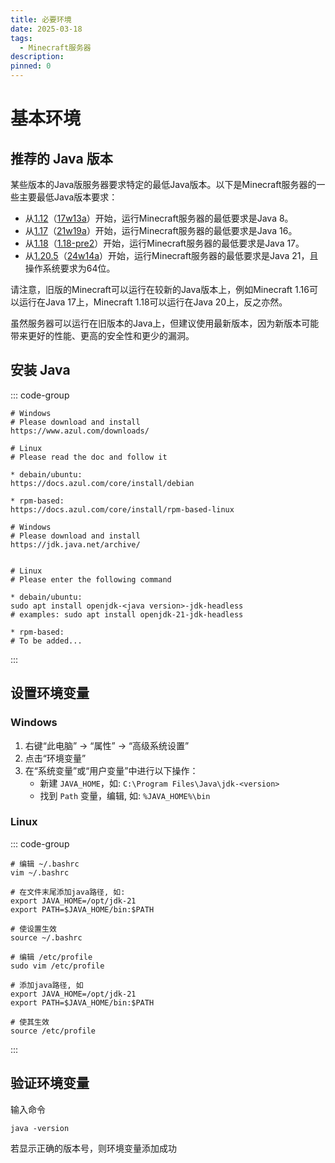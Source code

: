 ```yaml
---
title: 必要环境
date: 2025-03-18
tags:
  - Minecraft服务器
description: 
pinned: 0
---
```

# 基本环境


## 推荐的 Java 版本
某些版本的Java版服务器要求特定的最低Java版本。以下是Minecraft服务器的一些主要最低Java版本要求：

- 从[1.12](https://zh.minecraft.wiki/w/Java%E7%89%881.12 "Java版1.12")（[17w13a](https://zh.minecraft.wiki/w/17w13a "17w13a")）开始，运行Minecraft服务器的最低要求是Java 8。
- 从[1.17](https://zh.minecraft.wiki/w/Java%E7%89%881.17 "Java版1.17")（[21w19a](https://zh.minecraft.wiki/w/21w19a "21w19a")）开始，运行Minecraft服务器的最低要求是Java 16。
- 从[1.18](https://zh.minecraft.wiki/w/Java%E7%89%881.18 "Java版1.18")（[1.18-pre2](https://zh.minecraft.wiki/w/Java%E7%89%881.18-pre2 "Java版1.18-pre2")）开始，运行Minecraft服务器的最低要求是Java 17。
- 从[1.20.5](https://zh.minecraft.wiki/w/Java%E7%89%881.20.5 "Java版1.20.5")（[24w14a](https://zh.minecraft.wiki/w/24w14a "24w14a")）开始，运行Minecraft服务器的最低要求是Java 21，且操作系统要求为64位。

请注意，旧版的Minecraft可以运行在较新的Java版本上，例如Minecraft 1.16可以运行在Java 17上，Minecraft 1.18可以运行在Java 20上，反之亦然。

虽然服务器可以运行在旧版本的Java上，但建议使用最新版本，因为新版本可能带来更好的性能、更高的安全性和更少的漏洞。

## 安装 Java 

::: code-group

``` [Zulu JDK]
# Windows
# Please download and install
https://www.azul.com/downloads/

# Linux
# Please read the doc and follow it

* debain/ubuntu: 
https://docs.azul.com/core/install/debian

* rpm-based: 
https://docs.azul.com/core/install/rpm-based-linux
```

``` [openjdk]
# Windows
# Please download and install
https://jdk.java.net/archive/


# Linux
# Please enter the following command

* debain/ubuntu: 
sudo apt install openjdk-<java version>-jdk-headless
# examples: sudo apt install openjdk-21-jdk-headless

* rpm-based: 
# To be added...
```

:::
## 设置环境变量

### Windows

1. 右键“此电脑” → “属性” → “高级系统设置”
2. 点击“环境变量”
3. 在“系统变量”或“用户变量”中进行以下操作：
    - 新建 `JAVA_HOME`，如: `C:\Program Files\Java\jdk-<version>`
    - 找到 `Path` 变量，编辑, 如: `%JAVA_HOME%\bin`

### Linux

::: code-group

``` [仅当前用户]
# 编辑 ~/.bashrc
vim ~/.bashrc

# 在文件末尾添加java路径, 如:
export JAVA_HOME=/opt/jdk-21
export PATH=$JAVA_HOME/bin:$PATH

# 使设置生效
source ~/.bashrc
```

``` [全局设置]
# 编辑 /etc/profile
sudo vim /etc/profile

# 添加java路径, 如
export JAVA_HOME=/opt/jdk-21
export PATH=$JAVA_HOME/bin:$PATH

# 使其生效
source /etc/profile
```
:::

## 验证环境变量

输入命令
```shell
java -version
```
若显示正确的版本号，则环境变量添加成功